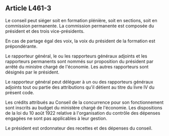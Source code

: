 Article L461-3
----
Le conseil peut siéger soit en formation plénière, soit en sections, soit en
commission permanente. La commission permanente est composée du président et des
trois vice-présidents.

En cas de partage égal des voix, la voix du président de la formation est
prépondérante.

Le rapporteur général, le ou les rapporteurs généraux adjoints et les
rapporteurs permanents sont nommés sur proposition du président par arrêté du
ministre chargé de l'économie. Les autres rapporteurs sont désignés par le
président.

Le rapporteur général peut déléguer à un ou des rapporteurs généraux adjoints
tout ou partie des attributions qu'il détient au titre du livre IV du présent
code.

Les crédits attribués au Conseil de la concurrence pour son fonctionnement sont
inscrits au budget du ministère chargé de l'économie. Les dispositions de la loi
du 10 août 1922 relative à l'organisation du contrôle des dépenses engagées ne
sont pas applicables à leur gestion.

Le président est ordonnateur des recettes et des dépenses du conseil.
